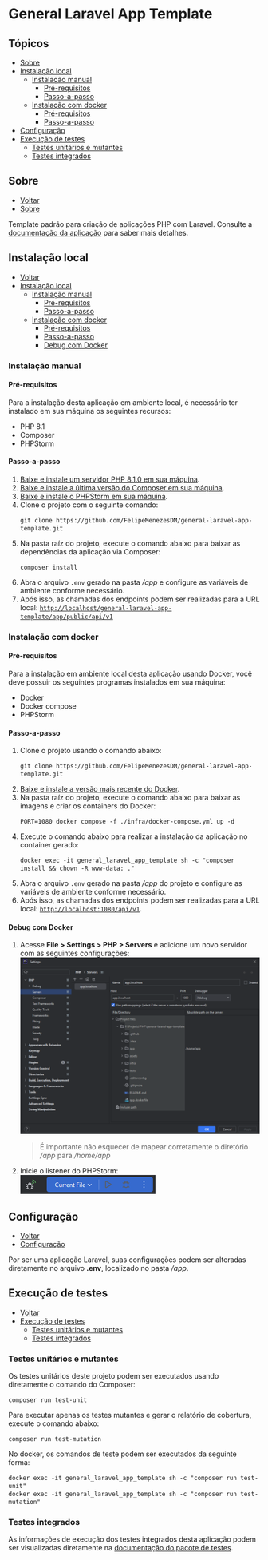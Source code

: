 # General Laravel App Template
## Tópicos
- [Sobre](#sobre)
- [Instalação local](#instalação-local)
    - [Instalação manual](#instalação-manual)
        - [Pré-requisitos](#pré-requisitos)
        - [Passo-a-passo](#passo-a-passo)
    - [Instalação com docker](#instalação-com-docker)
        - [Pré-requisitos](#pré-requisitos-1)
        - [Passo-a-passo](#passo-a-passo-1)
- [Configuração](#configuração)
- [Execução de testes](#execução-de-testes)
    - [Testes unitários e mutantes](#testes-unitários-e-mutantes)
    - [Testes integrados](#testes-integrados)

## Sobre
- [Voltar](#tópicos)
- [Sobre](#sobre)

Template padrão para criação de aplicações PHP com Laravel. Consulte a [documentação da aplicação](./app/README.md) para saber mais detalhes.

## Instalação local
- [Voltar](#tópicos)
- [Instalação local](#instalação-local)
    - [Instalação manual](#instalação-manual)
        - [Pré-requisitos](#pré-requisitos)
        - [Passo-a-passo](#passo-a-passo)
    - [Instalação com docker](#instalação-com-docker)
        - [Pré-requisitos](#pré-requisitos-1)
        - [Passo-a-passo](#passo-a-passo-1)
        - [Debug com Docker](#debug-com-docker)

### Instalação manual
#### Pré-requisitos
Para a instalação desta aplicação em ambiente local, é necessário ter instalado em sua máquina os seguintes recursos:
- PHP 8.1
- Composer
- PHPStorm

#### Passo-a-passo
1. [Baixe e instale um servidor PHP 8.1.0 em sua máquina](https://www.apachefriends.org/pt_br/index.html).
2. [Baixe e instale a última versão do Composer em sua máquina](https://getcomposer.org/download/).
3. [Baixe e instale o PHPStorm em sua máquina](https://www.jetbrains.com/pt-br/phpstorm/download/#section=windows).
4. Clone o projeto com o seguinte comando:
   ```
   git clone https://github.com/FelipeMenezesDM/general-laravel-app-template.git
   ```
5. Na pasta raíz do projeto, execute o comando abaixo para baixar as dependências da aplicação via Composer:
   ```
   composer install
   ```
6. Abra o arquivo `.env` gerado na pasta _/app_ e configure as variáveis de ambiente conforme necessário.
7. Após isso, as chamadas dos endpoints podem ser realizadas para a URL local: [``http://localhost/general-laravel-app-template/app/public/api/v1``](http://localhost/general-laravel-app-template/app/public/api/v1)

### Instalação com docker
#### Pré-requisitos
Para a instalação em ambiente local desta aplicação usando Docker, você deve possuir os seguintes programas instalados em sua máquina:

- Docker
- Docker compose
- PHPStorm

#### Passo-a-passo
1. Clone o projeto usando o comando abaixo:
   ```
   git clone https://github.com/FelipeMenezesDM/general-laravel-app-template.git
   ```
2. [Baixe e instale a versão mais recente do Docker](https://docs.docker.com/desktop/install/windows-install/).
3. Na pasta raíz do projeto, execute o comando abaixo para baixar as imagens e criar os containers do Docker:
   ```
   PORT=1080 docker compose -f ./infra/docker-compose.yml up -d
   ```
4. Execute o comando abaixo para realizar a instalação da aplicação no container gerado:
   ```
   docker exec -it general_laravel_app_template sh -c "composer install && chown -R www-data: ."
   ```
5. Abra o arquivo `.env` gerado na pasta _/app_ do projeto e configure as variáveis de ambiente conforme necessário.
6. Após isso, as chamadas dos endpoints podem ser realizadas para a URL local: [``http://localhost:1080/api/v1``](http://localhost:1080/api/v1).

#### Debug com Docker
1. Acesse **File > Settings > PHP > Servers** e adicione um novo servidor com as seguintes configurações:<br>
   ![](./assets/phpstorm-debug-docker.png)<br>
   > É importante não esquecer de mapear corretamente o diretório _/app_ para _/home/app_
2. Inicie o listener do PHPStorm:<br>
   ![](./assets/phpstorm-debug-start.png)

## Configuração
- [Voltar](#tópicos)
- [Configuração](#configuração)

Por ser uma aplicação Laravel, suas configurações podem ser alteradas diretamente no arquivo **.env**, localizado no pasta _/app_.

## Execução de testes
- [Voltar](#tópicos)
- [Execução de testes](#execução-de-testes)
    - [Testes unitários e mutantes](#testes-unitários-e-mutantes)
    - [Testes integrados](#testes-integrados)

### Testes unitários e mutantes
Os testes unitários deste projeto podem ser executados usando diretamente o comando do Composer:
```
composer run test-unit
```

Para executar apenas os testes mutantes e gerar o relatório de cobertura, execute o comando abaixo:
```
composer run test-mutation
```

No docker, os comandos de teste podem ser executados da seguinte forma:
```
docker exec -it general_laravel_app_template sh -c "composer run test-unit"
docker exec -it general_laravel_app_template sh -c "composer run test-mutation"
```

### Testes integrados
As informações de execução dos testes integrados desta aplicação podem ser visualizadas diretamente na [documentação do pacote de testes](./tests/README.md).
